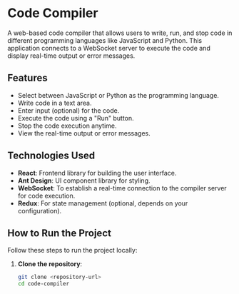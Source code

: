 # Code Compiler

A web-based code compiler that allows users to write, run, and stop code in different programming languages like JavaScript and Python. This application connects to a WebSocket server to execute the code and display real-time output or error messages.

## Features

- Select between JavaScript or Python as the programming language.
- Write code in a text area.
- Enter input (optional) for the code.
- Execute the code using a "Run" button.
- Stop the code execution anytime.
- View the real-time output or error messages.

## Technologies Used

- **React**: Frontend library for building the user interface.
- **Ant Design**: UI component library for styling.
- **WebSocket**: To establish a real-time connection to the compiler server for code execution.
- **Redux**: For state management (optional, depends on your configuration).

## How to Run the Project

Follow these steps to run the project locally:

1. **Clone the repository**:
   ```bash
   git clone <repository-url>
   cd code-compiler
